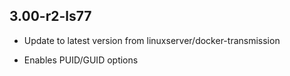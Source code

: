 ## 3.00-r2-ls77
- Update to latest version from linuxserver/docker-transmission
 
- Enables PUID/GUID options
